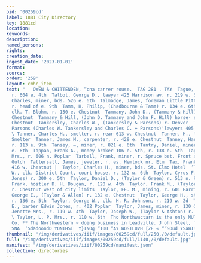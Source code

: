 ```yaml
---
pid: '00259cd'
label: 1881 City Directory
key: 1881cd
location: 
keywords: 
description: 
named_persons: 
rights: 
creation_date: 
ingest_date: '2023-01-01'
format: 
source: 
order: '259'
layout: cmhc_item
text: "   OWEN & CHITTENDEN, “cna carrer rouse.  TAG 281 . TAY  Tague, Thomas, miner,
  r. 604 e. 4th  Talbot, George D., lawyer 425 Harrison av. r. 219 w. 5th  Talkinbaugh,
  Charles, miner, bds. 526 e. 6th  Talmadge, James, foreman Little Pittsburg mine,
  r. head of e. 9th  Tamm, H. Philip, (Chadbourne & Tamm) r. 134 e. 6th  Tamm, Theodore,
  clk. T. Blohm, r. 150 e. Chestnut  Tammany, John D., (Tammany & Hill) r. 136 e.
  Chestnut  Tammany & Hill, (John D. Tammany and John F. Hill) horse- shoers 136 e.
  Chestnut  Tankersley, Charles W., (Tankersley & Parsons) r. Denver  Tankersley &
  Parsons (Charles W. Tankersley and Charles C. + Parsons)'lawyers 405 Harrison av
  \ Tanner, Charles H., smelter, r. rear 613 w. Chestnut  Tanner, H., lab. La Plata
  Smelter  Tanner, James M., carpenter, r. 429 e. Chestnut  Tanney, Harvey, teamster,
  r. 113 e. 9th  Tansey, —, miner, r. 821 e. 6th  Tantry, Daniel, miner, bds. 323
  e. 6th  Tappan, Frank A., money broker 106 e. 5th, r. 138 e. 5th  Tappan, L. B.
  Mrs., r. 606 n. Poplar  Tarbell, Frank, miner, r. Spruce bet. Front and California
  Gulch  Tattersall, James, jeweler, r. es. Hemlock nr. Elm  Tax, Frank, baker, bds.
  416 w. Chestnut |  Taylor, Charles H., miner, bds. St. Elmo Hotel  ‘Taylor, Charles
  W., clk. District Court, court house, r. 132 w. 6th  Taylor, Cyrus F., (Taylor &
  Jones) r. 300 e. 5th  Taylor, Daniel D., (Taylor & Green) r. 513 n. Pine  Taylor,
  Frank, hostler D. H. Dougan, r. 120 w. 4th  Taylor, Frank M., (Taylor & Brunton)
  r. Chestnut west of city limits  Taylor, FE. M., mining, r. 601 Harrison av  Taylor,
  George E., (Taylor & Allen) r. 132 e. Chestnut  Taylor, Geerge H., stock broker,
  r. 136 e. 5th  Taylor, George W., clk. H. R. Johnson, r. 219 w. 2d  Taylor, Harry
  E., barber Edwin Jones, r. 402 Poplar  Taylor, James, miner, r. 130 Oak  Taylor,
  Jenette Mrs., r. 119 w. 4th  Taylor, Joseph W., (Taylor & Ashton) r. 112 w. 8th
  \ Taylor, L. P. Mrs., r. 110 w. 6th  Tho Northwactarn is the only MUTUAL Life Insurance
  Co. ** The Northwestern ~ doing business in Leadville. J ohn Steel, ‘Agt. °     HOA
  SNA  ‘SdadoondD YONIHSI  Y}INOg “100 “AY WOSTLUVH [ZE « ““SOud YSaWISHNOW "
thumbnail: "/img/derivatives/iiif/images/00259cd/full/250,/0/default.jpg"
full: "/img/derivatives/iiif/images/00259cd/full/1140,/0/default.jpg"
manifest: "/img/derivatives/iiif/00259cd/manifest.json"
collection: directories
---
```

